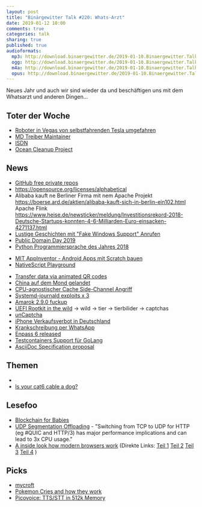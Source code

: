 ```yaml
---
layout: post
title: "Binärgewitter Talk #220: Whats-Arzt"
date: 2019-01-12 10:00
comments: true
categories: talk
sharing: true
published: true
audioformats:
  mp3: http://download.binaergewitter.de/2019-01-10.Binaergewitter.Talk.220.mp3
  ogg: http://download.binaergewitter.de/2019-01-10.Binaergewitter.Talk.220.ogg
  m4a: http://download.binaergewitter.de/2019-01-10.Binaergewitter.Talk.220.m4a
  opus: http://download.binaergewitter.de/2019-01-10.Binaergewitter.Talk.220.opus
---
```

Neues Jahr und auch wir sind wieder da und beschäftigen uns mit dem Whatsarzt und anderen Dingen...



## Toter der Woche
- [Roboter in Vegas von selbstfahrenden Tesla umgefahren]( https://i.redd.it/0j5pt53yp5921.jpg )
- [MD Treiber Maintainer]( http://www.linux-magazin.de/news/maintainer-des-md-treibers-gestorben/ )
- [ISDN](http://www.linux-magazin.de/news/linux-5-0-rc1-ohne-isdn-mit-adiantum/ )
- [Ocean Cleanup Project]( https://www.heise.de/newsticker/meldung/The-Ocean-Cleanup-Vorlaeufiges-Aus-fuer-Plastikmuell-Faenger-4264790.html ) 

## News
- [GitHub free private repos](https://www.heise.de/newsticker/meldung/Private-Repositories-auf-GitHub-nun-kostenlos-4267448.html )
- https://opensource.org/licenses/alphabetical
- Alibaba kauft ne Berliner Firma mit nem Apache Projekt https://boerse.ard.de/aktien/alibaba-kauft-sich-in-berlin-ein102.html Apache Flink 
https://www.heise.de/newsticker/meldung/Investitionsrekord-2018-Deutsche-Startups-konnten-4-6-Milliarden-Euro-einsacken-4271137.html
- [Lustige Geschichten mit "Fake Windows Support" Anrufen]( https://twitter.com/grauhut/status/1082650738927591425 )
- [Public Domain Day 2019]( https://law.duke.edu/cspd/publicdomainday/2019/ )
- [Python Programmiersprache des Jahres 2018](  https://www.heise.de/developer/meldung/Programmiersprachen-Ranking-Python-ist-Sprache-des-Jahres-2018-4267763.html 
)
 * [MIT AppInventor - Android Apps mit Scratch bauen]( http://ai2.appinventor.mit.edu/ )
 * [NativeScript Playground]( https://play.nativescript.org/ )
- [Transfer data via animated QR codes]( https://github.com/divan/txqr )
- [China auf dem Mond gelandet]( https://science.slashdot.org/story/19/01/03/141245/china-lifts-mysterious-veil-by-landing-probe-on-far-side-of-the-moon )
- [CPU-agnostischer Cache Side-Channel Angriff]( https://www.theregister.co.uk/2019/01/05/boffins_beat_page_cache/ )
- [Systemd-journald exploits x 3]( https://www.openwall.com/lists/oss-security/2019/01/09/3 )
- [Amarok 2.9.0 fuckup]( https://old.reddit.com/r/linux/comments/ad1s7w/warning_amarok_290_can_wipe_your_home_recursively/ )
- [UEFI Rootkit in the wild]( https://tech.slashdot.org/story/19/01/01/2148232/first-ever-uefi-rootkit-tied-to-sednit-apt )
 -> wild -> tier -> tierbilider -> captchas
- [unCaptcha]( http://uncaptcha.cs.umd.edu/ )
- [iPhone Verkaufsverbot in Deutschland]( https://www.heise.de/mac-and-i/meldung/iPhone-Verkaufsverbot-in-Deutschland-tritt-in-Kraft-4264894.html )
- [Krankschreibung per WhatsApp]( https://www.heise.de/newsticker/meldung/Krankschreibung-per-WhatsApp-stoesst-auf-Kritik-4264982.html )
- [Enpass 6 released]( https://www.enpass.io/introducing-enpass-6-crafted-with-the-spirit-of-himalayas/ )
- [Testcontainers Support für GoLang]( https://gianarb.it/blog/testcontainers-go )
- [AsciiDoc Specification proposal]( https://asciidoctor.org/news/2019/01/07/asciidoc-spec-proposal/ )

## Themen
- []( https://twitter.com/edzitron/status/1083476320808398849/photo/1 )
- [Is your cat6 cable a dog?]( http://www.bluejeanscable.com/articles/is-your-cat6-a-dog.htm )

## Lesefoo

- [Blockchain for Babies]( https://www.amazon.com/Blockchain-Babies-University-Chris-Ferrie/dp/1492680788/ )
- [UDP Segmentation Offloading]( http://vger.kernel.org/lpc_net2018_talks/willemdebruijn-lpc2018-udpgso-paper-DRAFT-1.pdf )  - "Switching from TCP to UDP for HTTP 
(eg #QUIC and HTTP/3) has major performance implications and can lead to 3x CPU usage."
- [A inside look how modern browsers work]( https://twitter.com/addyosmani/status/1082177515618295808 ) (Direkte Links: [Teil 1]( 
https://developers.google.com/web/updates/2018/09/inside-browser-part1 ) [Teil 2]( https://developers.google.com/web/updates/2018/09/inside-browser-part2 ) [Teil 
3]( https://developers.google.com/web/updates/2018/09/inside-browser-part3 ) [Teil 4]( https://developers.google.com/web/updates/2018/09/inside-browser-part4 ) )


## Picks
- [mycroft](https://mycroft.ai/ )
- [Pokemon Cries and how they work]( https://hackaday.com/2019/01/04/pokemon-cries-and-how-they-work/ ) 
- [Picovoice: TTS/STT in 512k Memory]( https://hackaday.com/2019/01/01/picovoice-puts-smarts-offline-in-512k-of-memory/ )
